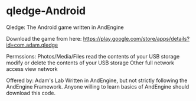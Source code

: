# qledge-Android
Qledge: The Android game written in AndEngine

Download the game from here: https://play.google.com/store/apps/details?id=com.adam.qledge

Permssions:
Photos/Media/Files
read the contents of your USB storage
modify or delete the contents of your USB storage
Other
full network access
view network 

Offered by: Adam's Lab
Written in AndEngine, but not strictly following the AndEngine Framework. Anyone willing to learn basics of AndEngine should download this code.
